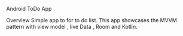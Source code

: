 Android ToDo App

Overview
Simple app to  for to do list. 
This app showcases the MVVM pattern with view model , live Data , Room and Kotlin.
